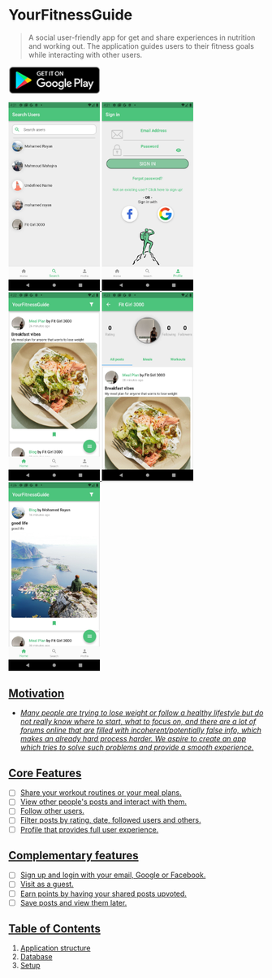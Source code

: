 # YourFitnessGuide

> A social user-friendly app for get and share experiences in nutrition and working out. The application guides users to their fitness goals while interacting with other users. 

<a href='https://play.google.com/store/apps/details?id=com.technion.yourfitnessguide'><img src="docs/googleplaybadge.png" width="180">

<img src="docs/1.jpeg" width="180"> <img src="docs/2.jpeg" width="180"> <img src="docs/3.jpeg" width="180"> <img src="docs/4.jpeg" width="180"> <img src="docs/5.jpeg" width="180">

## Motivation

* *Many people are trying to lose weight or follow a healthy lifestyle but do not really know where to start, what to focus on, and there are a lot of forums online that are filled with incoherent/potentially false info, which makes an already hard process harder. We aspire to create an app which tries to solve such problems and provide a smooth experience.*

## Core Features

* [ ] Share your workout routines or your meal plans.
* [ ] View other people's posts and interact with them.
* [ ] Follow other users.
* [ ] Filter posts by rating, date, followed users and others.
* [ ] Profile that provides full user experience.

## Complementary features

* [ ] Sign up and login with your email, Google or Facebook.
* [ ] Visit as a guest.
* [ ] Earn points by having your shared posts upvoted.
* [ ] Save posts and view them later.

## Table of Contents
1. [Application structure](docs/app_structure.md)
2. [Database](docs/database.md)
3. [Setup](docs/setup.md)
